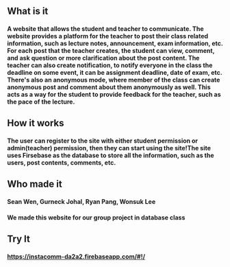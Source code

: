 ## What is it
#### A website that allows the student and teacher to communicate. The website provides a platform for the teacher to post their class related information, such as lecture notes, announcement, exam information, etc. For each post that the teacher creates, the student can view, comment, and ask question or more clarification about the post content. The teacher can also create notification, to notify everyone in the class the deadline on some event, it can be assignment deadline, date of exam, etc. There's also an anonymous mode, where member of the class can create anonymous post and comment about them anonymously as well. This acts as a way for the student to provide feedback for the teacher, such as the pace of the lecture. 
## How it works
#### The user can register to the site with either student permission or admin(teacher) permission, then they can start using the site!The site uses Firsebase as the database to store all the information, such as the users, post contents, comments, etc.
## Who made it
#### Sean Wen, Gurneck Johal, Ryan Pang, Wonsuk Lee <br>
#### We made this website for our group project in database class
## Try It
#### <a href="https://instacomm-da2a2.firebaseapp.com/#!/">https://instacomm-da2a2.firebaseapp.com/#!/</a>
